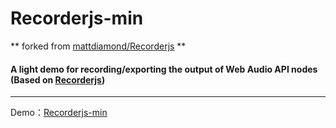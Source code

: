 # Recorderjs-min
 ** forked from [mattdiamond/Recorderjs](https://github.com/mattdiamond/Recorderjs) **


#### A light demo for recording/exporting the output of Web Audio API nodes (Based on [Recorderjs](https://github.com/mattdiamond/Recorderjs))

---
Demo：[Recorderjs-min](http://phuud.info/Recorderjs-min)